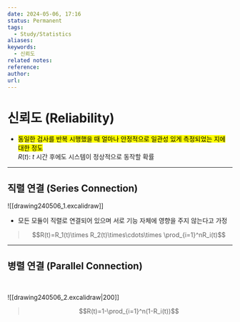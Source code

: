 ```yaml
---
date: 2024-05-06, 17:16
status: Permanent
tags:
  - Study/Statistics
aliases: 
keywords:
  - 신뢰도
related notes: 
reference: 
author: 
url:
---
```

# 신뢰도 (Reliability)
- <mark class="hltr-red">동일한 검사를 반복 시행했을 때 얼마나 안정적으로 일관성 있게 측정되었는 지에 대한 정도</mark><br>
  $R(t)$: $t$ 시간 후에도 시스템이 정상적으로 동작할 확률

---
## 직렬 연결 (Series Connection)
![[drawing240506_1.excalidraw]]

- 모든 모듈이 직렬로 연결되어 있으며 서로 기능 자체에 영향을 주지 않는다고 가정

>$$R(t)=R_1(t)\times R_2(t)\times\cdots\times \prod_{i=1}^nR_i(t)$$

---
## 병렬 연결 (Parallel Connection)
<br>

![[drawing240506_2.excalidraw|200]]

>$$R(t)=1-\prod_{i=1}^n(1-R_i(t))$$

